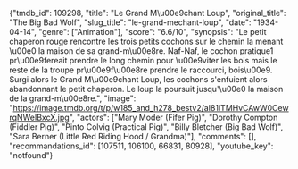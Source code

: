 {"tmdb_id": 109298, "title": "Le Grand M\u00e9chant Loup", "original_title": "The Big Bad Wolf", "slug_title": "le-grand-mechant-loup", "date": "1934-04-14", "genre": ["Animation"], "score": "6.6/10", "synopsis": "Le petit chaperon rouge rencontre les trois petits cochons sur le chemin la menant \u00e0 la maison de sa grand-m\u00e8re. Naf-Naf, le cochon pratique1 pr\u00e9fereait prendre le long chemin pour \u00e9viter les bois mais le reste de la troupe pr\u00e9f\u00e8re prendre le raccourci, bois\u00e9. Surgi alors le Grand M\u00e9chant Loup, les cochons s'enfuient alors abandonnant le petit chaperon. Le loup la poursuit jusqu'\u00e0 la maison de la grand-m\u00e8re.", "image": "https://image.tmdb.org/t/p/w185_and_h278_bestv2/aI81lTMHvCAwW0CewrqNWeIBxcX.jpg", "actors": ["Mary Moder (Fifer Pig)", "Dorothy Compton (Fiddler Pig)", "Pinto Colvig (Practical Pig)", "Billy Bletcher (Big Bad Wolf)", "Sara Berner (Little Red Riding Hood / Grandma)"], "comments": [], "recommandations_id": [107511, 106100, 66831, 80928], "youtube_key": "notfound"}